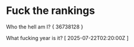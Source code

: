 # Fuck the rankings

Who the hell am I?
{ 36738128 }

What fucking year is it?
[ 2025-07-22T02:20:00Z ]
